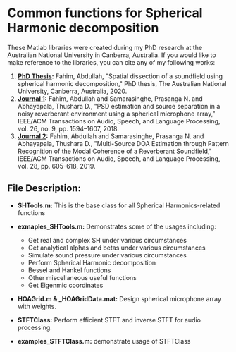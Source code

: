 # Common functions for Spherical Harmonic decomposition

These Matlab libraries were created during my PhD research at the Australian National University in Canberra, Australia. If you would like to make reference to the libraries, you can cite any of my following works:

1. **[PhD Thesis](https://openresearch-repository.anu.edu.au/handle/1885/203506):** Fahim, Abdullah, "Spatial dissection of a soundfield using spherical harmonic decomposition," PhD thesis, The Australian National University, Canberra, Australia, 2020.
2. **[Journal 1](https://ieeexplore.ieee.org/abstract/document/8357900):** Fahim, Abdullah and Samarasinghe, Prasanga N. and Abhayapala, Thushara D., "PSD estimation and source separation in a noisy reverberant environment using a spherical microphone array," IEEE/ACM Transactions on Audio, Speech, and Language Processing, vol. 26, no. 9, pp. 1594–1607, 2018.
3. **[Journal 2](https://ieeexplore.ieee.org/abstract/document/8936994):** Fahim, Abdullah and Samarasinghe, Prasanga N. and Abhayapala, Thushara D., "Multi-Source DOA Estimation through Pattern Recognition of the Modal Coherence of a Reverberant Soundfield," IEEE/ACM Transactions on Audio, Speech, and Language Processing, vol. 28, pp. 605–618, 2019.


## File Description:
* **SHTools.m:** This is the base class for all Spherical Harmonics-related functions
* **exmaples_SHTools.m:** Demonstrates some of the usages including:
  * Get real and complex SH under various circumstances
  * Get analytical alphas and betas under various circumstances
  * Simulate sound pressure  under various circumstances
  * Perform Spherical Harmonic decomposition
  * Bessel and Hankel functions
  * Other miscellaneous useful functions
  * Get Eigenmic coordinates

* **HOAGrid.m & _HOAGridData.mat:** Design spherical microphone array with weights.

* **STFTClass:** Perform efficient STFT and inverse STFT for audio processing.
* **examples_STFTClass.m:** demonstrate usage of STFTClass
